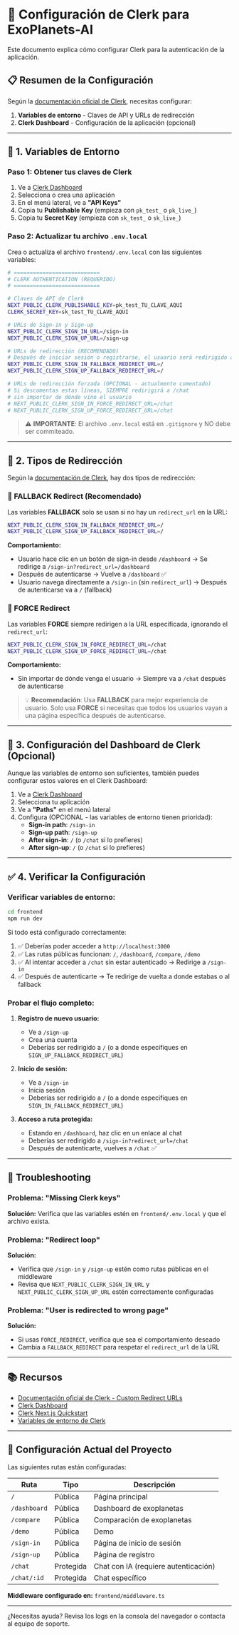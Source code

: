 # 🔐 Configuración de Clerk para ExoPlanets-AI

Este documento explica cómo configurar Clerk para la autenticación de la aplicación.

## 📋 Resumen de la Configuración

Según la [documentación oficial de Clerk](https://clerk.com/docs/guides/development/customize-redirect-urls), necesitas configurar:

1. **Variables de entorno** - Claves de API y URLs de redirección
2. **Clerk Dashboard** - Configuración de la aplicación (opcional)

---

## 🔑 1. Variables de Entorno

### Paso 1: Obtener tus claves de Clerk

1. Ve a [Clerk Dashboard](https://dashboard.clerk.com)
2. Selecciona o crea una aplicación
3. En el menú lateral, ve a **"API Keys"**
4. Copia tu **Publishable Key** (empieza con `pk_test_` o `pk_live_`)
5. Copia tu **Secret Key** (empieza con `sk_test_` o `sk_live_`)

### Paso 2: Actualizar tu archivo `.env.local`

Crea o actualiza el archivo `frontend/.env.local` con las siguientes variables:

```bash
# ===========================
# CLERK AUTHENTICATION (REQUERIDO)
# ===========================

# Claves de API de Clerk
NEXT_PUBLIC_CLERK_PUBLISHABLE_KEY=pk_test_TU_CLAVE_AQUI
CLERK_SECRET_KEY=sk_test_TU_CLAVE_AQUI

# URLs de Sign-in y Sign-up
NEXT_PUBLIC_CLERK_SIGN_IN_URL=/sign-in
NEXT_PUBLIC_CLERK_SIGN_UP_URL=/sign-up

# URLs de redirección (RECOMENDADO)
# Después de iniciar sesión o registrarse, el usuario será redirigido a "/"
NEXT_PUBLIC_CLERK_SIGN_IN_FALLBACK_REDIRECT_URL=/
NEXT_PUBLIC_CLERK_SIGN_UP_FALLBACK_REDIRECT_URL=/

# URLs de redirección forzada (OPCIONAL - actualmente comentado)
# Si descomentas estas líneas, SIEMPRE redirigirá a /chat
# sin importar de dónde vino el usuario
# NEXT_PUBLIC_CLERK_SIGN_IN_FORCE_REDIRECT_URL=/chat
# NEXT_PUBLIC_CLERK_SIGN_UP_FORCE_REDIRECT_URL=/chat
```

> ⚠️ **IMPORTANTE**: El archivo `.env.local` está en `.gitignore` y NO debe ser commiteado.

---

## 🔄 2. Tipos de Redirección

Según la [documentación de Clerk](https://clerk.com/docs/guides/development/customize-redirect-urls), hay dos tipos de redirección:

### 🔹 FALLBACK Redirect (Recomendado)

Las variables **FALLBACK** solo se usan si no hay un `redirect_url` en la URL:

```bash
NEXT_PUBLIC_CLERK_SIGN_IN_FALLBACK_REDIRECT_URL=/
NEXT_PUBLIC_CLERK_SIGN_UP_FALLBACK_REDIRECT_URL=/
```

**Comportamiento:**
- Usuario hace clic en un botón de sign-in desde `/dashboard` → Se redirige a `/sign-in?redirect_url=/dashboard`
- Después de autenticarse → Vuelve a `/dashboard` ✅
- Usuario navega directamente a `/sign-in` (sin `redirect_url`) → Después de autenticarse va a `/` (fallback)

### 🔹 FORCE Redirect

Las variables **FORCE** siempre redirigen a la URL especificada, ignorando el `redirect_url`:

```bash
NEXT_PUBLIC_CLERK_SIGN_IN_FORCE_REDIRECT_URL=/chat
NEXT_PUBLIC_CLERK_SIGN_UP_FORCE_REDIRECT_URL=/chat
```

**Comportamiento:**
- Sin importar de dónde venga el usuario → Siempre va a `/chat` después de autenticarse

> 💡 **Recomendación**: Usa **FALLBACK** para mejor experiencia de usuario. Solo usa **FORCE** si necesitas que todos los usuarios vayan a una página específica después de autenticarse.

---

## 🎨 3. Configuración del Dashboard de Clerk (Opcional)

Aunque las variables de entorno son suficientes, también puedes configurar estos valores en el Clerk Dashboard:

1. Ve a [Clerk Dashboard](https://dashboard.clerk.com)
2. Selecciona tu aplicación
3. Ve a **"Paths"** en el menú lateral
4. Configura (OPCIONAL - las variables de entorno tienen prioridad):
   - **Sign-in path**: `/sign-in`
   - **Sign-up path**: `/sign-up`
   - **After sign-in**: `/` (o `/chat` si lo prefieres)
   - **After sign-up**: `/` (o `/chat` si lo prefieres)

---

## ✅ 4. Verificar la Configuración

### Verificar variables de entorno:

```bash
cd frontend
npm run dev
```

Si todo está configurado correctamente:

1. ✅ Deberías poder acceder a `http://localhost:3000`
2. ✅ Las rutas públicas funcionan: `/`, `/dashboard`, `/compare`, `/demo`
3. ✅ Al intentar acceder a `/chat` sin estar autenticado → Redirige a `/sign-in`
4. ✅ Después de autenticarte → Te redirige de vuelta a donde estabas o al fallback

### Probar el flujo completo:

1. **Registro de nuevo usuario:**
   - Ve a `/sign-up`
   - Crea una cuenta
   - Deberías ser redirigido a `/` (o a donde especifiques en `SIGN_UP_FALLBACK_REDIRECT_URL`)

2. **Inicio de sesión:**
   - Ve a `/sign-in`
   - Inicia sesión
   - Deberías ser redirigido a `/` (o a donde especifiques en `SIGN_IN_FALLBACK_REDIRECT_URL`)

3. **Acceso a ruta protegida:**
   - Estando en `/dashboard`, haz clic en un enlace al chat
   - Deberías ser redirigido a `/sign-in?redirect_url=/chat`
   - Después de autenticarte, vuelves a `/chat` ✅

---

## 🐛 Troubleshooting

### Problema: "Missing Clerk keys"

**Solución:** Verifica que las variables estén en `frontend/.env.local` y que el archivo exista.

### Problema: "Redirect loop"

**Solución:** 
- Verifica que `/sign-in` y `/sign-up` estén como rutas públicas en el middleware
- Revisa que `NEXT_PUBLIC_CLERK_SIGN_IN_URL` y `NEXT_PUBLIC_CLERK_SIGN_UP_URL` estén correctamente configuradas

### Problema: "User is redirected to wrong page"

**Solución:**
- Si usas `FORCE_REDIRECT`, verifica que sea el comportamiento deseado
- Cambia a `FALLBACK_REDIRECT` para respetar el `redirect_url` de la URL

---

## 📚 Recursos

- [Documentación oficial de Clerk - Custom Redirect URLs](https://clerk.com/docs/guides/development/customize-redirect-urls)
- [Clerk Dashboard](https://dashboard.clerk.com)
- [Clerk Next.js Quickstart](https://clerk.com/docs/quickstarts/nextjs)
- [Variables de entorno de Clerk](https://clerk.com/docs/guides/development/clerk-environment-variables)

---

## 🎯 Configuración Actual del Proyecto

Las siguientes rutas están configuradas:

| Ruta | Tipo | Descripción |
|------|------|-------------|
| `/` | Pública | Página principal |
| `/dashboard` | Pública | Dashboard de exoplanetas |
| `/compare` | Pública | Comparación de exoplanetas |
| `/demo` | Pública | Demo |
| `/sign-in` | Pública | Página de inicio de sesión |
| `/sign-up` | Pública | Página de registro |
| `/chat` | Protegida | Chat con IA (requiere autenticación) |
| `/chat/:id` | Protegida | Chat específico |

**Middleware configurado en:** `frontend/middleware.ts`

---

¿Necesitas ayuda? Revisa los logs en la consola del navegador o contacta al equipo de soporte.

